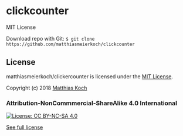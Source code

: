 # clickcounter
MIT License

Download repo with Git:
`$ git clone https://github.com/matthiasmeierkoch/clickcounter`

## License
matthiasmeierkoch/clickercounter is licensed under the [MIT License](LICENSE).

Copyright (c) 2018 [Matthias Koch](https://github.com/matthiasmeierkoch)

### Attribution-NonCommmercial-ShareAlike 4.0 International
[![License: CC BY-NC-SA 4.0](https://img.shields.io/badge/License-CC%20BY--NC--SA%204.0-lightgrey.svg)](https://creativecommons.org/licenses/by-nc-sa/4.0/)

[See full license](LICENSE)
